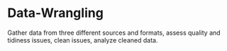 # Data-Wrangling
Gather data from three different sources and formats, assess quality and tidiness issues, clean issues, analyze cleaned data.
